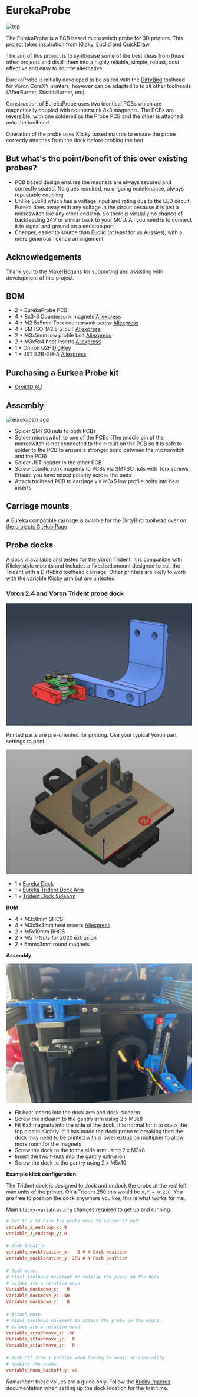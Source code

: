# EurekaProbe

![top](https://user-images.githubusercontent.com/101759743/212232886-41792e27-531e-489f-abd1-f27bca22079c.PNG)

The EurekaProbe is a PCB based microswitch probe for 3D printers. This project takes inspiration from [Klicky](https://github.com/jlas1/Klicky-Probe/), [Euclid](https://github.com/nionio6915/Euclid_Probe) and [QuickDraw](https://github.com/Annex-Engineering/Quickdraw_Probe).

The aim of this project is to synthesise some of the best ideas from those other projects and distill them into a highly reliable, simple, robust, cost effective and easy to source alternative.

EurekaProbe is initially developed to be paired with the [DirtyBird](https://github.com/MakerBogans/dirtybird) toolhead for Voron CoreXY printers, however can be adapted to to all other toolheads (AfterBurner, StealthBurner, etc).

Construction of EurekaProbe uses two identical PCBs which are magnetically coupled with countersunk 8x3 magnents. The PCBs are reversible, with one soldered as the Probe PCB and the other is attached onto the toolhead.

Operation of the probe uses Klicky based macros to ensure the probe correctly attaches from the dock before probing the bed.

## But what's the point/benefit of this over existing probes?

- PCB based design ensures the magnets are always secured and correctly seated. No glues required, no ongoing maintenance, always repeatable coupling
- Unlike Euclid which has a voltage input and rating due to the LED circuit, Eureka does away with any voltage in the circuit because it is just a microswitch like any other endstop. So there is virtually no chance of backfeeding 24V or similar back to your MCU. All you need is to connect it to signal and ground on a endstop port
- Cheaper, easier to source than Euclid (at least for us Aussies), with a more generous licence arrangement

## Acknowledgements
Thank you to the [MakerBogans](https://github.com/MakerBogans) for supporting and assisting with development of this project.

## BOM
- 2	* EurekaProbe PCB
- 4	* 8x3-3 Countersunk magnets [Aliexpress](https://www.aliexpress.com/item/1005001610172466.html)
- 4 * M2.5x5mm Torx countersunk screw [Aliexpress](https://www.aliexpress.com/item/33006942612.html)
- 4 * SMTSO-M2.5-2.5ET [Aliexpress](https://www.aliexpress.com/item/1005003780036815.html)
- 2 * M3x5mm low profile bolt [Aliexpress](https://www.aliexpress.com/item/33049052926.html)
- 2 * M3x5x4 heat inserts [Aliexpress](https://www.aliexpress.com/item/1005003314830904.html)
- 1 * Omron D2F [DigiKey](https://www.digikey.com.au/en/products/detail/omron-electronics-inc-emc-div/D2F-5/8593136)
- 1 * JST B2B-XH-A [Aliexpress](https://www.aliexpress.com/item/4000029861567.html)

## Purchasing a Eurkea Probe kit

- [Orvil3D AU](https://orvil3d.com/products/eureka-probe)

## Assembly

![eurekacarriage](https://user-images.githubusercontent.com/101759743/212459111-ce22d553-6cc3-424f-a5b7-5ea85d2c19fa.jpg)

- Solder SMTSO nuts to both PCBs
- Solder microswitch to one of the PCBs (The middle pin of the microswitch is not connected to the circuit on the PCB so it is safe to solder to the PCB to ensure a stronger bond between the microswitch and the PCB)
- Solder JST header to the other PCB
- Screw countersunk magents to PCBs via SMTSO nuts with Torx screws. Ensure you have mixed polarity across the pairs
- Attach toolhead PCB to carriage via M3x5 low profile bolts into heat inserts

## Carriage mounts

A Eureka compatible carriage is avilable for the DirtyBird toolhead over on [the projects GitHub Page](https://github.com/MakerBogans/dirtybird/blob/main/3mf/Carriage/DB_Eureka_Carriage_JST.3mf)

## Probe docks

A dock is available and tested for the Voron Trident. It is compatible with Klicky style mounts and includes a fixed sidemount designed to suit the Trident with a Dirtybird toolhead carriage. Other printers are likely to work with the variable Klicky arm but are untested.

### Voron 2.4 and Voron Trident probe dock

![](Images/2.4%20and%20Trident%20dock%20cad.png)

Printed parts are pre-oriented for printing. Use your typical Voron part settings to print.

![](Images/2.4%20and%20Trident%20dock%20stls.png)

- 1 x [Eureka Dock](STLs/Eureka%20Dock.stl)
- 1 x [Eureka Trident Dock Arm](STLs/Eureka%202.4%20and%20Trident%20Dock%20Arm.stl)
- 1 x [Trident Dock Sidearm](STLs/Eureka%202.4%20and%20Trident%20Dock%20Sidearm.stl)

**BOM**

- 4 * M3x8mm SHCS
- 4 * M3x5x4mm heat inserts [Aliexpress](https://www.aliexpress.com/item/1005003314830904.html)
- 2 * M5x10mm BHCS
- 2 * M5 T-Nuts for 2020 extrusion
- 2 * 6mmx3mm round magnets

**Assembly**

![](Images/2.4%20and%20Trident%20dock.jpeg)

- Fit heat inserts into the dock arm and dock sidearm
- Screw the sidearm to the gantry arm using 2 x M3x8
- Fit 6x3 magnets into the side of the dock. It is normal for it to crack the top plastic slightly. If it has made the dock prone to breaking then the dock may need to be printed with a lower extrusion multiplier to allow more room for the magnets
- Screw the dock to the to the side arm using 2 x M3x8
- Insert the two t-nuts into the gantry extrusion
- Screw the dock to the gantry using 2 x M5x10

**Example klick configuration**

The Trident dock is designed to dock and undock the probe at the real left max units of the printer. On a Trident 250 this would be `X,Y = 0,250`. You are free to position the dock anywhere you like, this is what works for me.

Main `klicky-variables.cfg` changes required to get up and running.

```ini
# Set to 0 to have the probe move to center of bed
variable_z_endstop_x: 0
variable_z_endstop_y: 0

# Dock location
variable_docklocation_x:   0 # X Dock position
variable_docklocation_y: 250 # Y Dock position

# Dock move.
# Final toolhead movement to release the probe on the dock.
# Values are a relative move.
Variable_dockmove_x:   0
Variable_dockmove_y: -40
Variable_dockmove_z:   0

# Attach move.
# Final toolhead movement to attach the probe on the mount.
# Values are a relative move.
Variable_attachmove_x: -50
Variable_attachmove_y:   0
Variable_attachmove_z:   0

# Back off from Y endstop when homing to avoid accidentality
# docking the probe.
variable_home_backoff_y: 40
```

*Remember*: these values are a guide only. Follow the [Klicky-macros](https://github.com/jlas1/Klicky-Probe/tree/main/Klipper_macros) documentation when setting up the dock location for the first time.
